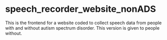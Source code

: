 # speech_recorder_website_nonADS
This is the frontend for a website coded to collect speech data from people with and without autism spectrum disorder. This version is given to people without.
